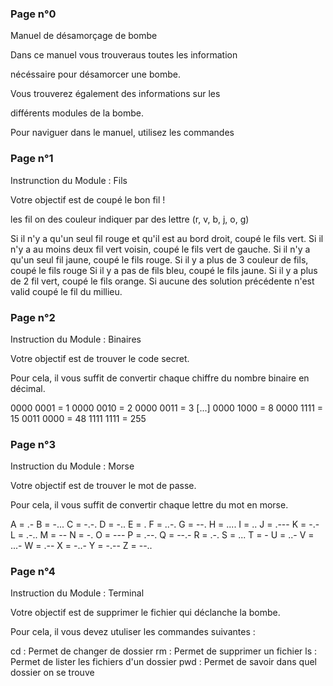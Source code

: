 ### Page n°0

Manuel de désamorçage de bombe

Dans ce manuel vous trouveraus toutes les information

nécéssaire pour désamorcer une bombe.

Vous trouverez également des informations sur les

différents modules de la bombe.

Pour naviguer dans le manuel, utilisez les commandes

### Page n°1

Instrunction du Module : Fils

Votre objectif est de coupé le bon fil !

les fil on des couleur indiquer par des lettre (r, v, b, j, o, g)

Si il n'y a qu'un seul fil rouge et qu'il est au bord droit, coupé le fils vert.
Si il n'y a au moins deux fil vert voisin, coupé le fils vert de gauche.
Si il n'y a qu'un seul fil jaune, coupé le fils rouge.
Si il y a plus de 3 couleur de fils, coupé le fils rouge
Si il y a pas de fils bleu, coupé le fils jaune.
Si il y a plus de 2 fil vert, coupé le fils orange.
Si aucune des solution précédente n'est valid coupé le fil du millieu.

### Page n°2

Instruction du Module : Binaires

Votre objectif est de trouver le code secret.

Pour cela, il vous suffit de convertir chaque chiffre du nombre binaire en décimal.

0000 0001 = 1
0000 0010 = 2
0000 0011 = 3
[...]
0000 1000 = 8
0000 1111 = 15
0011 0000 = 48
1111 1111 = 255

### Page n°3

Instruction du Module : Morse

Votre objectif est de trouver le mot de passe.

Pour cela, il vous suffit de convertir chaque lettre du mot en morse.

A = .-    B = -...  C = -.-.  D = -..   E = .
F = ..-.  G = --.   H = ....  I = ..    J = .---
K = -.-   L = .-..  M = --    N = -.    O = ---
P = .--.  Q = --.-  R = .-.   S = ...   T = -
U = ..-   V = ...-  W = .--   X = -..-  Y = -.--
Z = --..

### Page n°4

Instruction du Module : Terminal

Votre objectif est de supprimer le fichier qui déclanche la bombe.

Pour cela, il vous devez utuliser les commandes suivantes :

cd : Permet de changer de dossier
rm : Permet de supprimer un fichier
ls : Permet de lister les fichiers d'un dossier
pwd : Permet de savoir dans quel dossier on se trouve